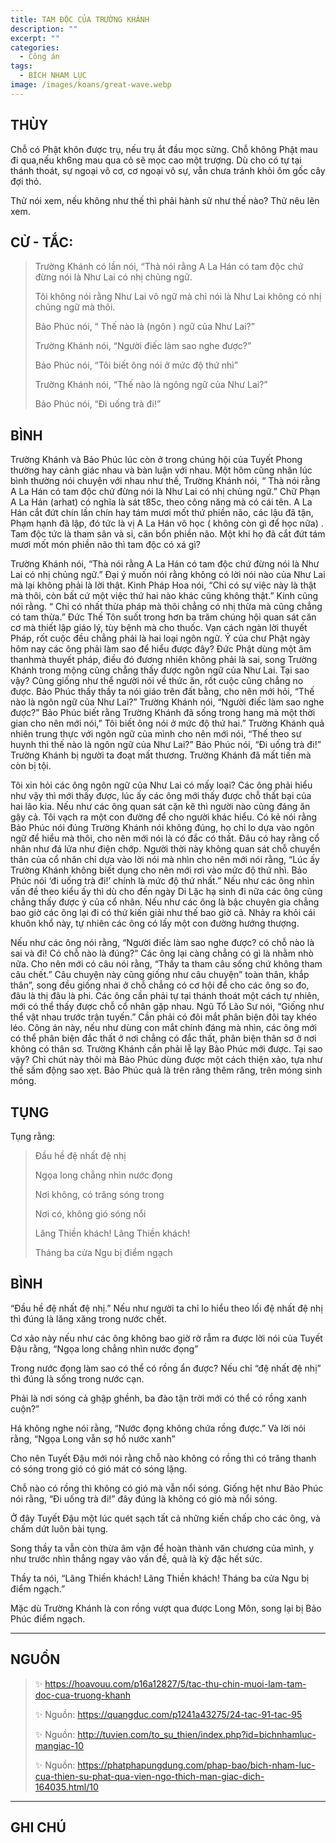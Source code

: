 ```yaml
---
title: TAM ĐỘC CỦA TRƯỜNG KHÁNH
description: ""
excerpt: ""
categories:
  - Công án
tags:
  - BÍCH NHAM LỤC
image: /images/koans/great-wave.webp
---
```


## THÙY

Chỗ có Phật khôn được trụ, nếu trụ ắt đầu mọc sừng. Chỗ không Phật mau đi qua,nếu kh6ng mau qua cỏ sẽ mọc cao một trượng. Dù cho có tự tại thánh thoát, sự ngoại vô cơ, cơ ngoại vô sự, vẫn chưa tránh khỏi ôm gốc cây đợi thỏ. 

Thử nói xem, nếu không như thế thì phải hành sử như thế nào? Thử nêu lên xem.

## CỬ - TẮC:

> Trường Khánh có lần nói, “Thà nói rằng A La Hán có tam độc chứ đừng nói là Như Lai có nhị chủng ngữ. 
> 
> Tôi không nói rằng Như Lai vô ngữ mà chỉ nói là Như Lai không có nhị chủng ngữ mà thôi.
>
> Bảo Phúc nói, “ Thế nào là (ngôn ) ngữ của Như Lai?” 
>
> Trường Khánh nói, “Người điếc làm sao nghe được?” 
>
> Bảo Phúc nói, “Tôi biết ông nói ở mức độ thứ nhì” 
>
> Trường Khánh nói, “Thế nào là ngông ngữ của Như Lai?” 
>
> Bảo Phúc nói, “Đi uống trà đi!”

## BÌNH

Trường Khánh và Bảo Phúc lúc còn ở trong chúng hội của Tuyết Phong thường hay cảnh giác nhau và bàn luận với nhau. Một hôm cũng nhân lúc bình thường nói chuyện với nhau như thế, Trường Khánh nói, “ Thà nói rằng A La Hán có tam độc chứ đừng nói là Như Lai có nhị chủng ngữ.” Chữ Phạn A La Hán (arhat) có nghĩa là sát t85c, theo công năng mà có cái tên. A La Hán cắt đứt chín lần chín hay tám mươi mốt thứ phiền não, các lậu đã tận, Phạm hạnh đã lập, đó tức là vị A La Hán vô học ( không còn gì để học nữa) . Tam độc tức là tham sân và si, căn bổn phiền não. Một khi họ đã cắt đứt tám mươi mốt món phiền não thì tam độc có xá gì?

Trường Khánh nói, “Thà nói rằng A La Hán có tam độc chứ đừng nói là Như Lai có nhị chủng ngữ.” Đại ý muốn nói rằng không có lời nói nào của Như Lai mà lại không phải là lời thật. Kinh Pháp Hoa nói, “Chỉ có sự việc này là thật mà thôi, còn bất cứ một việc thứ hai nào khác cũng không thật.” Kinh cũng nói rằng. “ Chỉ có nhất thừa pháp mà thôi chẳng có nhị thừa mà cũng chẳng có tam thừa.” Đức Thế Tôn suốt trong hơn ba trăm chúng hội quan sát căn cơ mà thiết lập giáo lý, tùy bệnh mà cho thuốc. Vạn cách ngàn lời thuyết Pháp, rốt cuộc đều chẳng phải là hai loại ngôn ngữ. Ý của chư Phật ngày hôm nay các ông phải làm sao để hiểu được đây? Đức Phật dùng một âm thanhmà thuyết pháp, điều đó đương nhiên không phải là sai, song Trường Khánh trong mộng cũng chẳng thấy được ngôn ngữ của Như Lai. Tại sao vậy? Cũng giống như thể người nói về thức ăn, rốt cuộc cũng chẳng no được. Bảo Phúc thấy thầy ta nói giáo trên đất bằng, cho nên mới hỏi, “Thế nào là ngôn ngữ của Như Lai?” Trường Khánh nói, “Người điếc làm sao nghe được?” Bảo Phúc biết rằng Trường Khánh đã sống trong hang mà một thời gian cho nên mới nói,” Tôi biết ông nói ở mức độ thứ hai.” Trường Khánh quả nhiên trung thực với ngôn ngữ của mình cho nên mới nói, “Thế theo sư huynh thì thế nào là ngôn ngữ của Như Lai?” Bảo Phúc nói, “Đi uống trà đi!” Trường Khánh bị người ta đoạt mất thương. Trường Khánh đã mất tiến mà còn bị tội.

Tôi xin hỏi các ông ngôn ngữ của Như Lai có mấy loại? Các ông phải hiểu như vậy thì mới thấy được, lúc ấy các ông mới thấy được chỗ thất bại của hai lão kia. Nếu như các ông quan sát cặn kẽ thì người nào cũng đáng ăn gậy cả. Tôi vạch ra một con đường để cho người khác hiểu. Có kẻ nói rằng Bảo Phúc nói đúng Trường Khánh nói không đúng, họ chỉ lo dựa vào ngôn ngữ để hiểu mà thôi, cho nên mới nói là có đắc có thất. Đâu có hay rằng cổ nhân như đá lửa như điện chớp. Người thời này không quan sát chỗ chuyển thân của cổ nhân chỉ dựa vào lời nói mà nhìn cho nên mới nói rằng, “Lúc ấy Trường Khánh không biết dụng cho nên mới rơi vào mức độ thứ nhì. Bảo Phúc nói ‘đi uống trà đi!’ chính là mức độ thứ nhất.” Nếu như các ông nhìn vấn đề theo kiểu ấy thì dù cho đến ngày Di Lặc hạ sinh đi nữa các ông cũng chẳng thấy được ý của cổ nhân. Nếu như các ông là bậc chuyên gia chẳng bao giờ các ông lại đi có thứ kiến giải như thế bao giờ cả. Nhảy ra khỏi cái khuôn khổ này, tự nhiên các ông có lấy một con đường hướng thượng.

Nếu như các ông nói rằng, “Người điếc làm sao nghe được? có chỗ nào là sai và đi! Có chỗ nào là đúng?” Các ông lại càng chẳng có gì là nhằm nhò nữa. Cho nên mới có câu nói rằng, “Thầy ta tham câu sống chứ không tham câu chết.” Câu chuyện này cũng giống như câu chuyện” toàn thân, khắp thân”, song đều giống nhai ở chỗ chẳng có cơ hội để cho các ông so đo, đâu là thị đâu là phi. Các ông cần phải tự tại thánh thoát một cách tự nhiên, mới có thể thấy được chỗ cổ nhân gặp nhau. Ngũ Tổ Lão Sư nói, “Giống như thể vật nhau trước trận tuyến.” Cần phải có đôi mắt phân biện đôi tay khéo léo. Công án này, nếu như dùng con mắt chính đáng mà nhìn, các ông mới có thể phân biện đắc thất ở nơi chẳng có đắc thất, phân biện thân sơ ở nơi không có thân sơ. Trường Khánh cần phải lễ lạy Bảo Phúc mới được. Tại sao vậy? Chỉ chút này thôi mà Bảo Phúc dùng được một cách thiện xảo, tựa như thể sấm động sao xẹt. Bảo Phúc quả là trên răng thêm răng, trên móng sinh móng.

## TỤNG

Tụng rằng:

> Đầu hề đệ nhất đệ nhị
>
> Ngọa long chẳng nhìn nước đọng
>
> Nơi không, có trăng sóng trong
>
> Nơi có, không gió sóng nổi
>
> Lăng Thiền khách! Lãng Thiền khách!
>
> Tháng ba cửa Ngu bị điểm ngạch

## BÌNH

“Đầu hề đệ nhất đệ nhị.” Nếu như người ta chỉ lo hiểu theo lối đệ nhất đệ nhị thì đúng là lăng xăng trong nước chết. 

Cơ xảo này nếu như các ông không bao giờ rờ rẫm ra được lời nói của Tuyết Đậu rằng, “Ngọa long chẳng nhìn nước đọng” 

Trong nước đọng làm sao có thể có rồng ẩn được? Nếu chỉ “đệ nhất đệ nhị” thì đúng là sống trong nước cạn. 

Phải là nơi sóng cả ghập ghềnh, ba đào tận trời mới có thể có rồng xanh cuộn?” 

Há không nghe nói rằng, “Nước đọng không chứa rồng được.” Và lời nói rằng, “Ngọa Long vẫn sợ hồ nước xanh” 

Cho nên Tuyết Đậu mới nói rằng chỗ nào không có rồng thì có trăng thanh có sóng trong gió có gió mát có sóng lặng. 

Chỗ nào có rồng thì không có gió mà vẫn nổi sóng. Giống hệt như Bảo Phúc nói rằng, “Đi uống trà đi!” đây đúng là không có gió mà nổi sóng.

Ở đây Tuyết Đậu một lúc quét sạch tất cả những kiến chấp cho các ông, và chấm dứt luôn bài tụng. 

Song thầy ta vẫn còn thừa âm vận để hoàn thành văn chương của mình, y như trước nhìn thẳng ngay vào vấn đề, quả là kỳ đặc hết sức. 

Thầy ta nói, “Lãng Thiền khách! Lãng Thiền khách! Tháng ba cửa Ngu bị điểm ngạch.” 

Mặc dù Trường Khánh là con rồng vượt qua được Long Môn, song lại bị Bảo Phúc điểm ngạch.

<hr class="blog-rule" />

## NGUỒN

> ✨ https://hoavouu.com/p16a12827/5/tac-thu-chin-muoi-lam-tam-doc-cua-truong-khanh
>
> ✨ Nguồn: https://quangduc.com/p1241a43275/24-tac-91-tac-95
>
> ✨ Nguồn: http://tuvien.com/to_su_thien/index.php?id=bichnhamluc-mangiac-10
>
> ✨ Nguồn: https://phatphapungdung.com/phap-bao/bich-nham-luc-cua-thien-su-phat-qua-vien-ngo-thich-man-giac-dich-164035.html/10

<hr class="blog-rule" />

## GHI CHÚ

[^1]: ⭐️ 
